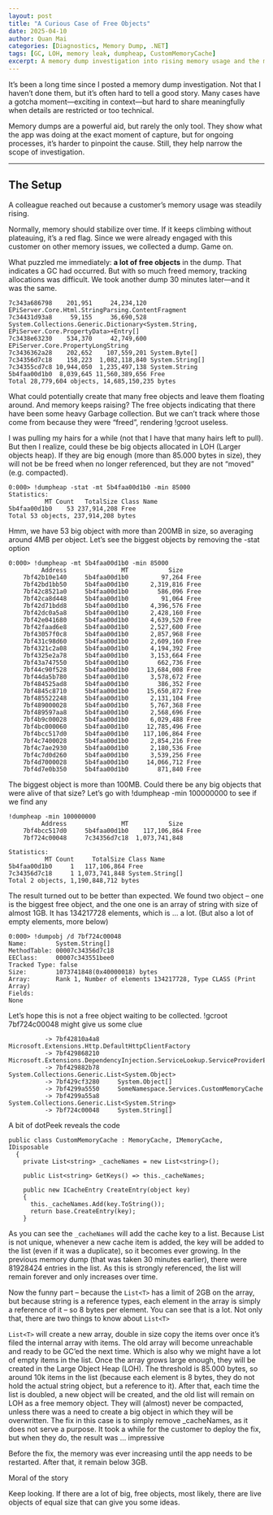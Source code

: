 ```yaml
---
layout: post
title: "A Curious Case of Free Objects"
date: 2025-04-10
author: Quan Mai
categories: [Diagnostics, Memory Dump, .NET]
tags: [GC, LOH, memory leak, dumpheap, CustomMemoryCache]
excerpt: A memory dump investigation into rising memory usage and the mystery of free objects in the Large Object Heap.
---
```


It’s been a long time since I posted a memory dump investigation. Not that I haven’t done them, but it’s often hard to tell a good story. Many cases have a gotcha moment—exciting in context—but hard to share meaningfully when details are restricted or too technical.

Memory dumps are a powerful aid, but rarely the only tool. They show what the app was doing at the exact moment of capture, but for ongoing processes, it’s harder to pinpoint the cause. Still, they help narrow the scope of investigation.

---

## The Setup

A colleague reached out because a customer’s memory usage was steadily rising.

Normally, memory should stabilize over time. If it keeps climbing without plateauing, it’s a red flag. Since we were already engaged with this customer on other memory issues, we collected a dump. Game on.

What puzzled me immediately: **a lot of free objects** in the dump. That indicates a GC had occurred. But with so much freed memory, tracking allocations was difficult. We took another dump 30 minutes later—and it was the same.

```
7c343a686798    201,951     24,234,120 EPiServer.Core.Html.StringParsing.ContentFragment
7c34431d93a8     59,155     36,690,528 System.Collections.Generic.Dictionary<System.String, EPiServer.Core.PropertyData>+Entry[]
7c3438e63230    534,370     42,749,600 EPiServer.Core.PropertyLongString
7c3436362a28    202,652    107,559,201 System.Byte[]
7c34356d7c18    158,223  1,082,118,840 System.String[]
7c34355cd7c8 10,944,050  1,235,497,138 System.String
5b4faa00d1b0  8,039,645 11,560,389,656 Free
Total 28,779,604 objects, 14,685,150,235 bytes
```

What could potentially create that many free objects and leave them floating around. And memory keeps raising? The free objects indicating that there have been some heavy Garbage collection. But we can’t track where those come from because they were “freed”, rendering !gcroot useless.

I was pulling my hairs for a while (not that I have that many hairs left to pull). But then I realize, could these be big objects allocated in LOH (Larger objects heap). If they are big enough (more than 85.000 bytes in size), they will not be be freed when no longer referenced, but they are not “moved” (e.g. compacted).

```
0:000> !dumpheap -stat -mt 5b4faa00d1b0 -min 85000
Statistics:
          MT Count   TotalSize Class Name
5b4faa00d1b0    53 237,914,208 Free
Total 53 objects, 237,914,208 bytes
```

Hmm, we have 53 big object with more than 200MB in size, so averaging around 4MB per object. Let’s see the biggest objects by removing the -stat option

```
0:000> !dumpheap -mt 5b4faa00d1b0 -min 85000
         Address               MT           Size
    7bf42b10e140     5b4faa00d1b0         97,264 Free
    7bf42bd1bb50     5b4faa00d1b0      2,319,816 Free
    7bf42c8521a0     5b4faa00d1b0        586,096 Free
    7bf42ca8d448     5b4faa00d1b0         91,064 Free
    7bf42d71bdd8     5b4faa00d1b0      4,396,576 Free
    7bf42dc0a5a8     5b4faa00d1b0      2,428,160 Free
    7bf42e041680     5b4faa00d1b0      4,639,520 Free
    7bf42faad6e8     5b4faa00d1b0      2,527,600 Free
    7bf43057f0c8     5b4faa00d1b0      2,857,968 Free
    7bf431c98d60     5b4faa00d1b0      2,609,160 Free
    7bf4321c2a08     5b4faa00d1b0      4,194,392 Free
    7bf4325e2a78     5b4faa00d1b0      3,153,664 Free
    7bf43a747550     5b4faa00d1b0        662,736 Free
    7bf44c90f528     5b4faa00d1b0     13,684,008 Free
    7bf44da5b780     5b4faa00d1b0      3,578,672 Free
    7bf484525ad8     5b4faa00d1b0        386,352 Free
    7bf4845c8710     5b4faa00d1b0     15,650,872 Free
    7bf485522248     5b4faa00d1b0      2,131,104 Free
    7bf489000028     5b4faa00d1b0      5,767,368 Free
    7bf489597aa8     5b4faa00d1b0      2,568,696 Free
    7bf4b9c00028     5b4faa00d1b0      6,029,488 Free
    7bf4bc000060     5b4faa00d1b0     12,785,496 Free
    7bf4bcc517d0     5b4faa00d1b0    117,106,864 Free
    7bf4c7400028     5b4faa00d1b0      2,854,216 Free
    7bf4c7ae2930     5b4faa00d1b0      2,180,536 Free
    7bf4c7d0d260     5b4faa00d1b0      3,539,256 Free
    7bf4d7000028     5b4faa00d1b0     14,066,712 Free
    7bf4d7e0b350     5b4faa00d1b0        871,840 Free
```

The biggest object is more than 100MB. Could there be any big objects that were alive of that size? Let’s go with !dumpheap -min 100000000 to see if we find any

```
!dumpheap -min 100000000
         Address               MT           Size
    7bf4bcc517d0     5b4faa00d1b0    117,106,864 Free
    7bf724c00048     7c34356d7c18  1,073,741,848 

Statistics:
          MT Count     TotalSize Class Name
5b4faa00d1b0     1   117,106,864 Free
7c34356d7c18     1 1,073,741,848 System.String[]
Total 2 objects, 1,190,848,712 bytes
```

The result turned out to be better than expected. We found two object – one is the biggest free object, and the one one is an array of string with size of almost 1GB. It has 134217728 elements, which is … a lot. (But also a lot of empty elements, more below)

```
0:000> !dumpobj /d 7bf724c00048
Name:        System.String[]
MethodTable: 00007c34356d7c18
EEClass:     00007c343551bee0
Tracked Type: false
Size:        1073741848(0x40000018) bytes
Array:       Rank 1, Number of elements 134217728, Type CLASS (Print Array)
Fields:
None
```

Let’s hope this is not a free object waiting to be collected. !gcroot 7bf724c00048 might give us some clue

```
          -> 7bf42810a4a8     Microsoft.Extensions.Http.DefaultHttpClientFactory 
          -> 7bf429868210     Microsoft.Extensions.DependencyInjection.ServiceLookup.ServiceProviderEngineScope 
          -> 7bf429882b78     System.Collections.Generic.List<System.Object> 
          -> 7bf429cf3280     System.Object[] 
          -> 7bf4299a5550     SomeNamespace.Services.CustomMemoryCache 
          -> 7bf4299a55a8     System.Collections.Generic.List<System.String> 
          -> 7bf724c00048     System.String[]
```

A bit of dotPeek reveals the code

```
public class CustomMemoryCache : MemoryCache, IMemoryCache, IDisposable
  {
    private List<string> _cacheNames = new List<string>();

    public List<string> GetKeys() => this._cacheNames;

    public new ICacheEntry CreateEntry(object key)
    {
      this._cacheNames.Add(key.ToString());
      return base.CreateEntry(key);
    }
```

As you can see the `_cacheNames` will add the cache key to a list. Because List<T> is not unique, whenever a new cache item is added, the key will be added to the list (even if it was a duplicate), so it becomes ever growing. In the previous memory dump (that was taken 30 minutes earlier), there were 81928424 entries in the list. As this is strongly referenced, the list will remain forever and only increases over time.

Now the funny part – because the `List<T>` has a limit of 2GB on the array, but because string is a reference types, each element in the array is simply a reference of it – so 8 bytes per element. You can see that is a lot. Not only that, there are two things to know about `List<T>`

`List<T>` will create a new array, double in size copy the items over once it’s filed the internal array with items. The old array will become unreachable and ready to be GC’ed the next time. Which is also why we might have a lot of empty items in the list.
Once the array grows large enough, they will be created in the Large Object Heap (LOH). The threshold is 85.000 bytes, so around 10k items in the list (because each element is 8 bytes, they do not hold the actual string object, but a reference to it). After that, each time the list is doubled, a new object will be created, and the old list will remain on LOH as a free memory object. They will (almost) never be compacted, unless there was a need to create a big object in which they will be overwritten.
The fix in this case is to simply remove _cacheNames, as it does not serve a purpose. It took a while for the customer to deploy the fix, but when they do, the result was … impressive


Before the fix, the memory was ever increasing until the app needs to be restarted. After that, it remain below 3GB.

Moral of the story

Keep looking.
If there are a lot of big, free objects, most likely, there are live objects of equal size that can give you some ideas.
